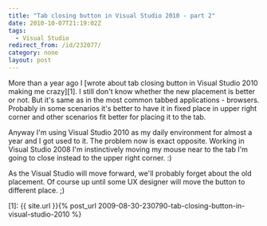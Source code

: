 ```yaml
---
title: "Tab closing button in Visual Studio 2010 - part 2"
date: 2010-10-07T21:19:02Z
tags:
  - Visual Studio
redirect_from: /id/232077/
category: none
layout: post
---
```

More than a year ago I [wrote about tab closing button in Visual Studio 2010 making me crazy][1]. I still don't know whether the new placement is better or not. But it's same as in the most common tabbed applications - browsers. Probably in some scenarios it's better to have it in fixed place in upper right corner and other scenarios fit better for placing it to the tab.

Anyway I'm using Visual Studio 2010 as my daily environment for almost a year and I got used to it. The problem now is exact opposite. Working in Visual Studio 2008 I'm instinctively moving my mouse near to the tab I'm going to close instead to the upper right corner. :)

As the Visual Studio will move forward, we'll probably forget about the old placement. Of course up until some UX designer will move the button to different place. ;)

[1]: {{ site.url }}{% post_url 2009-08-30-230790-tab-closing-button-in-visual-studio-2010 %}
